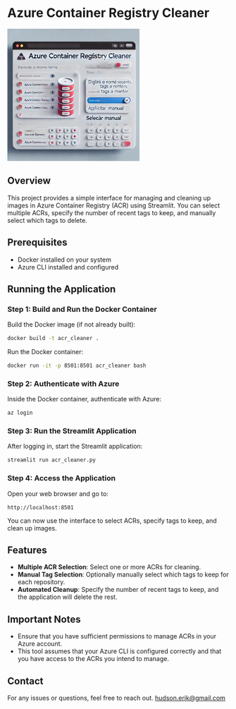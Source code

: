 # Azure Container Registry Cleaner

<img src="img/acr_cleaner.webp" alt="Azure Container Registry Cleaner" width="300"/>

## Overview

This project provides a simple interface for managing and cleaning up images in Azure Container Registry (ACR) using Streamlit. You can select multiple ACRs, specify the number of recent tags to keep, and manually select which tags to delete.

## Prerequisites

- Docker installed on your system
- Azure CLI installed and configured

## Running the Application

### Step 1: Build and Run the Docker Container

Build the Docker image (if not already built):
```bash
docker build -t acr_cleaner .
```

Run the Docker container:
```bash
docker run -it -p 8501:8501 acr_cleaner bash
```

### Step 2: Authenticate with Azure

Inside the Docker container, authenticate with Azure:
```bash
az login
```

### Step 3: Run the Streamlit Application

After logging in, start the Streamlit application:
```bash
streamlit run acr_cleaner.py
```

### Step 4: Access the Application

Open your web browser and go to:
```
http://localhost:8501
```

You can now use the interface to select ACRs, specify tags to keep, and clean up images.

## Features

- **Multiple ACR Selection**: Select one or more ACRs for cleaning.
- **Manual Tag Selection**: Optionally manually select which tags to keep for each repository.
- **Automated Cleanup**: Specify the number of recent tags to keep, and the application will delete the rest.

## Important Notes

- Ensure that you have sufficient permissions to manage ACRs in your Azure account.
- This tool assumes that your Azure CLI is configured correctly and that you have access to the ACRs you intend to manage.

## Contact

For any issues or questions, feel free to reach out. hudson.erik@gmail.com